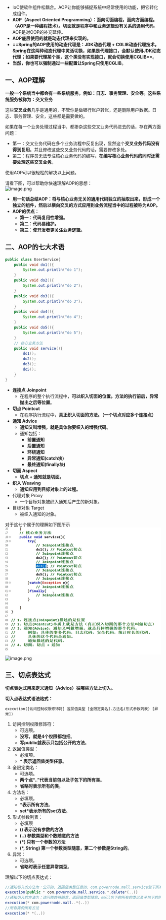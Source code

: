 * IoC使软件组件松耦合。AOP让你能够捕捉系统中经常使用的功能，把它转化成组件。
* **AOP（Aspect Oriented Programming）：面向切面编程，面向方面编程。（AOP是一种编程技术）。切面就是程序中和业务逻辑没有关系的通用代码**。 AOP是对OOP的补充延伸。
* **AOP底层使用的就是动态代理来实现的。**
* **==Spring的AOP使用的动态代理是：JDK动态代理 + CGLIB动态代理技术。Spring在这两种动态代理中灵活切换，如果是代理接口，会默认使用JDK动态代理；如果要代理某个类，这个类没有实现接口，就会切换使用CGLIB==**。
* **当然，你也可以强制通过一些配置让Spring只使用CGLIB**。

## 一、AOP理解
**一般一个系统当中都会有一些系统服务，例如：日志、事务管理、安全等。这些系统服务被称为：交叉业务**

这些**交叉业务**几乎是通用的，不管你是做银行账户转账，还是删除用户数据。日志、事务管理、安全，这些都是需要做的。

如果在每一个业务处理过程当中，都掺杂这些交叉业务代码进去的话，存在两方面问题：  
- 第一：交叉业务代码在多个业务流程中反复出现，显然这个**交叉业务代码没有得到复用**。并且修改这些交叉业务代码的话，需要修改多处。
- 第二：程序员无法专注核心业务代码的编写，**在编写核心业务代码的同时还需要处理这些交叉业务**。

使用AOP可以很轻松的解决以上问题。

请看下图，可以帮助你快速理解AOP的思想：  
![image.png](https://cdn.nlark.com/yuque/0/2022/png/21376908/1665732609757-d8ae52ba-915e-49cf-9ef4-c7bcada0d601.png#averageHue=%23f5f1dc&clientId=u71f508e1-87c2-4&from=paste&height=472&id=uef8a4f68&originHeight=472&originWidth=872&originalType=binary&ratio=1&rotation=0&showTitle=false&size=23630&status=done&style=shadow&taskId=u986fcc80-b6e4-46d8-a79e-2c5855dd6ad&title=&width=872)

* **用一句话总结AOP：将与核心业务无关的通用代码独立的抽取出来，形成一个独立的组件，然后以横向交叉的方式应用到业务流程当中的过程被称为AOP。**
* **AOP的优点：**  
	- **第一：代码复用性增强。**
	- **第二：代码易维护。**
	- **第三：使开发者更关注业务逻辑。**


## 二、AOP的七大术语
```java
public class UserService{
    public void do1(){
        System.out.println("do 1");
    }
    public void do2(){
        System.out.println("do 2");
    }
    public void do3(){
        System.out.println("do 3");
    }
    public void do4(){
        System.out.println("do 4");
    }
    public void do5(){
        System.out.println("do 5");
    }
    // 核心业务方法
    public void service(){
        do1();
        do2();
        do3();
        do5();
    }
}  
```
- **连接点 Joinpoint**
   - 在程序的整个执行流程中，**可以织入切面的位置。方法的执行前后，异常抛出之后等位置**。    
- **切点 Pointcut**
   - 在程序执行流程中，**真正织入切面的方法。（一个切点对应多个连接点）**
- **通知 Advice**
   - **通知又叫增强，就是具体你要织入的增强代码**。
   - 通知包括：
      - **前置通知**
      - **后置通知**
      - **环绕通知**
      - **异常通知(catch块)**
      - **最终通知(finally块)**
- **切面 Aspect**
   - **切点 + 通知就是切面。**
- **织入 Weaving**
   - **通知应用到目标对象上的过程。**
- 代理对象 Proxy
   - 一个目标对象被织入通知后产生的新对象。
- 目标对象 Target
   - 被织入通知的对象。

对于这七个属于的理解如下图所示    
![](assets/01AOP的概念/file-20250730193229158.png)
![image.png](https://cdn.nlark.com/yuque/0/2022/png/21376908/1665735638342-44194599-66e2-4c02-a843-8a8b3ba5b0c8.png#averageHue=%23f3f0da&clientId=u71f508e1-87c2-4&from=paste&height=489&id=u20b88b4d&originHeight=489&originWidth=608&originalType=binary&ratio=1&rotation=0&showTitle=false&size=41603&status=done&style=shadow&taskId=u27b5a949-c5ad-4ccd-9b5d-244ab41e6e3&title=&width=608)


## 三、切点表达式
**切点表达式用来定义通知（Advice）往哪些方法上切入。**

**切入点表达式语法格式：**
```
execution([访问控制权限修饰符] 返回值类型 [全限定类名].方法名(形式参数列表) [异常])
```
1. 访问控制权限修饰符：  
	- 可选项。
	- **没写，就是4个权限都包括**。
	- **写public就表示只包括公开的方法**。
2. 返回值类型：  
	- 必填项。
	- **\* 表示返回值类型任意**。
3. 全限定类名：  
	- 可选项。
	- **两个点“..”代表当前包以及子包下的所有类**。
	- **省略时表示所有的类**。
4. 方法名：  
	- 必填项。
	- **\*表示所有方法**。
	- **set\*表示所有的set方法**。
5. 形式参数列表：    
	- 必填项
	- **() 表示没有参数的方法**
	- **(..) 参数类型和个数随意的方法**
	- **(\*) 只有一个参数的方法**
	- **(\*, String) 第一个参数类型随意，第二个参数是String的**。
6. 异常：  
	- 可选项。
	- **省略时表示任意异常类型**。

理解以下的切点表达式：    
```java
//通知切入的方法为：公开的、返回值类型任意的、com.powernode.mall.service包下所有的类但不包括子包的所有类、以delete开始的、参数随意的方法
execution(public * com.powernode.mall.service.*.delete*(..))
//通知切入的方法为：访问修饰符随意、返回值类型随意、mall包下的所有的类以及子包下的所有类所有的方法
execution(* com.powernode.mall..*(..))
//所有类的所有方法
execution(* *(..))
```

